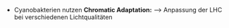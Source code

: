 - Cyanobakterien nutzen **Chromatic Adaptation:**
--> Anpassung der LHC bei verschiedenen Lichtqualitäten 